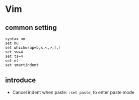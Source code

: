 # Vim

## common setting

```vim
syntax on
set nu
set whichwrap=b,s,<,>,[,]  
set sw=4
set ts=4
set et
set smartindent
```

## introduce

- Cancel indent when paste: `:set paste`, to enter paste mode
